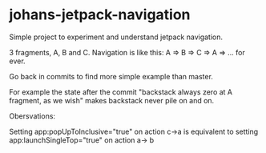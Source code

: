 # johans-jetpack-navigation

Simple project to experiment and understand jetpack navigation. 

3 fragments, A, B and C.
Navigation is like this: A => B => C => A => ... for ever.

Go back in commits to find more simple example than master.

For example the state after the commit "backstack always zero at A fragment, as we wish" makes backstack never pile on and on. 

Obersvations:

Setting app:popUpToInclusive="true" on action c->a is equivalent to setting app:launchSingleTop="true" on action a-> b
